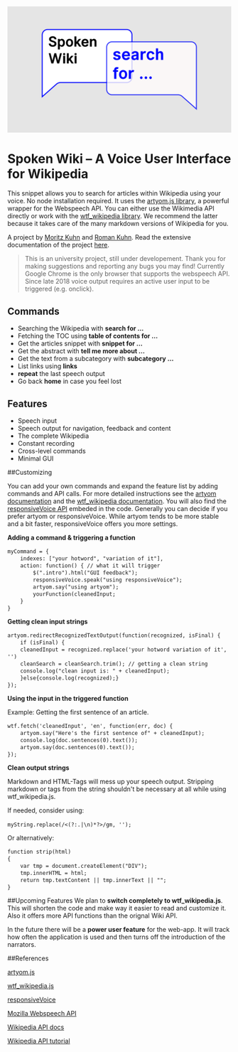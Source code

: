 ![img not found](key_visual.png)

# Spoken Wiki – A Voice User Interface for Wikipedia


This snippet allows you to search for articles within Wikipedia using your voice.
No node installation required. It uses the [artyom.js library](https://sdkcarlos.github.io/sites/artyom.html), a powerful wrapper for the Webspeech API. You can either use the Wikimedia API directly or work with the [wtf_wikipedia library](https://beta.observablehq.com/@spencermountain/wtf_wikipedia). We recommend the latter because it takes care of the many markdown versions of Wikipedia for you.

A project by [Moritz Kuhn](https://moritzkuhn.com) and [Roman Kuhn](https://roman-k.de/). Read the extensive documentation of the project [here](https://doku.link).
 
> This is an university project, still under developement. Thank you for making suggestions and reporting any bugs you may find! Currently Google Chrome is the only browser that supports the webspeech API. Since late 2018 voice output requires an active user input to be triggered (e.g. onclick).

## Commands

* Searching the Wikipedia with **search for ...** 
* Fetching the TOC using **table of contents for …** 
* Get the articles snippet with **snippet for …** 
* Get the abstract with **tell me more about …** 
* Get the text from a subcategory with **subcategory …**
* List links using **links**
* **repeat** the last speech output
* Go back **home** in case you feel lost

## Features
* Speech input 
* Speech output for navigation, feedback and content
* The complete Wikipedia
* Constant recording
* Cross-level commands
* Minimal GUI


##Customizing

You can add your own commands and expand the feature list by adding commands and API calls. For more detailed instructions see the [artyom documentation](https://sdkcarlos.github.io/sites/artyom.html) and the [wtf_wikipedia documentation](https://beta.observablehq.com/@spencermountain/wtf_wikipedia).
You will also find the [responsiveVoice API](https://responsivevoice.org/api/) embeded in the code. Generally you can decide if you prefer artyom or responsiveVoice. While artyom tends to be more stable and a bit faster, responsiveVoice offers you more settings.

**Adding a command & triggering a function**

	myCommand = {	
		indexes: ["your hotword", "variation of it"],
        action: function() { // what it will trigger
            $(".intro").html("GUI feedback");
            responsiveVoice.speak("using responsiveVoice");
            artyom.say("using artyom");
            yourFunction(cleanedInput;
        }
    }
    
**Getting clean input strings**

	artyom.redirectRecognizedTextOutput(function(recognized, isFinal) {
    	if (isFinal) {
		cleanedInput = recognized.replace('your hotword variation of it', '')
		cleanSearch = cleanSearch.trim(); // getting a clean string
		console.log("clean input is: " + cleanedInput);
        }else{console.log(recognized);}
	});

**Using the input in the triggered function**

Example: Getting the first sentence of an article.
	
	wtf.fetch('cleanedInput', 'en', function(err, doc) {
		artyom.say("Here's the first sentence of" + cleanedInput);
		console.log(doc.sentences(0).text());
		artyom.say(doc.sentences(0).text());
 	});
 	
**Clean output strings**

Markdown and HTML-Tags will mess up your speech output.
Stripping markdown or tags from the string shouldn't be necessary at all while using wtf_wikipedia.js. 

If needed, consider using:

`myString.replace(/<(?:.|\n)*?>/gm, '');`

Or alternatively:

	function strip(html)
	{
		var tmp = document.createElement("DIV");
		tmp.innerHTML = html;
  		return tmp.textContent || tmp.innerText || "";
	}

##Upcoming Features
We plan to **switch completely to wtf_wikipedia.js**. This will shorten the code and make way it easier to read and customize it. Also it offers more API functions than the orignal Wiki API.

In the future there will be a **power user feature** for the web-app. It will track how often the application is used and then turns off the introduction of the narrators.

##References

[artyom.js](https://sdkcarlos.github.io/sites/artyom.html)

[wtf_wikipedia.js](https://beta.observablehq.com/@spencermountain/wtf_wikipedia)

[responsiveVoice](https://responsivevoice.org/api/) 

[Mozilla Webspeech API](https://github.com/mdn/web-speech-api/tree/831ab0c97ac12b9af6c64089453d393df9773303)

[Wikipedia API docs](https://www.mediawiki.org/wiki/API:Main_page)

[Wikipedia API tutorial](https://freshman.tech/wikipedia-javascript/)
